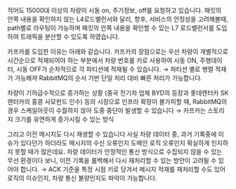 적어도 15000대 이상의 차량이 시동 on, 주기정보, off를 요청하고 있습니다.
패킷의 안쪽 내용을 확인하지 않는 L4로드밸런서와 달리, 향후, 서비스의 안정성을 고려해볼때, path별로 라우팅이 가능하며
패킷의 안쪽 내용을 확인할 수 있는 L7 로드밸런서를 도입하여 트래픽을 분산할 수 있도록 하였습니다.

카프카를 도입한 이유는 아래와 같습니다.
카프카의 장점으로는 우선 차량이 개별적으로 시간순으로 적재되어야 하는 부분에서 차량 번호를 키로 사용하여 시동 ON, 주행데이터, 시동 OFF가 순차적으로 각 파티션에 적재될 수 있습니다.
→ 파티션 별로 병렬 적재가 가능해져 RabbitMQ의 순서 기반 단일 처리 대비 빠른 처리가 가능합니다.

차량이 기하급수적으로 증가하는 상황 (중국 전기차 업체 BYD의 등장과 롯데렌터카 SK렌터카의 홍콩 사모펀드 인수) 등의 시장으로 인프라 확장이 불가피할 때, RabbitMQ의 경우 스케일아웃이 수월하지 않아 도중 중단이 발생할 수 있습니다
→ 카프카는 스토리지 크기를 유연하게 증가시킬 수 있는 방식

그리고 이전 메시지도 다시 재생할 수 있습니다
사실 차량 데이터 중, 과거 기록중에 이슈가 있다던가 하더라도 메시지의 수신 오류인지 도메인 로직 오류인지 확실하게 인지하지 못할 때가 많은데요.
차량 데이터가 안정적인 통신 방식으로 수집되지 않을 수 있는 무선 환경이다 보니, 이전 기록을 롤백해서 다시 재처리할 수 있는 방안이 고려될 수 있어야 합니다.
→ ACK 기준을 특정 시점 키로 당겨서 메시지 적재를 재처리할 수도 있어 로직의 이슈인지, 차량 통신 불량인지도 파악이 가능합니다.